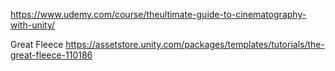 
https://www.udemy.com/course/theultimate-guide-to-cinematography-with-unity/

Great Fleece
https://assetstore.unity.com/packages/templates/tutorials/the-great-fleece-110186